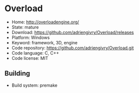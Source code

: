 # Overload

- Home: http://overloadengine.org/
- State: mature
- Download: https://github.com/adriengivry/Overload/releases
- Platform: Windows
- Keyword: framework, 3D, engine
- Code repository: https://github.com/adriengivry/Overload.git
- Code language: C, C++
- Code license: MIT

## Building

- Build system: premake
